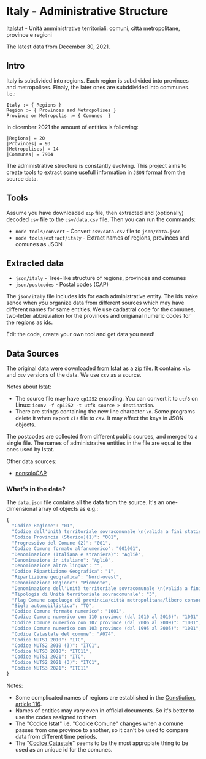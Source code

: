 # Italy - Administrative Structure
[Italstat](https://www.istat.it/) - Unità amministrative territoriali: comuni, città metropolitane, province e regioni

The latest data from December 30, 2021.

## Intro
Italy is subdivided into regions. Each region is subdivided into provinces and
metropolises. Finaly, the later ones are subddivided into communes. I.e.:
```
Italy := { Regions }
Region := { Provinces and Metropolises }
Province or Metropolis := { Comunes  }
```

In dicember 2021 the amount of entities is following:
```
|Regions| = 20
|Provinces| = 93
|Metropolises| = 14
|Communes| = 7904
```

The administrative structure is constantly evolving. This project aims to
create tools to extract some usefull information in `JSON` format from the source data.

## Tools
Assume you have downloaded `zip` file, then extracted and (optionally) decoded `csv` file to
the `csv/data.csv` file. Then you can run the commands:
* `node tools/convert` - Convert `csv/data.csv` file to `json/data.json`
* `node tools/extract/italy` - Extract names of regions, provinces and comunes as JSON

## Extracted data
* `json/italy` - Tree-like structure of regions, provinces and comunes
* `json/postcodes` - Postal codes (CAP)

The `json/italy` file includes ids for each administrative entity. The ids make
sence when you organize data from different sources which may have different
names for same entities. We use cadastral code for the comunes, two-letter
abbreviation for the provinces and origianal numeric codes for the regions as
ids.

Edit the code, create your own tool and get data you need!

## Data Sources
The original data were downloaded [from
Istat](https://www.istat.it/it/archivio/6789) as a [zip file](https://www.istat.it/storage/codici-unita-amministrative/Elenco-codici-statistici-e-denominazioni-delle-unita-territoriali.zip). It contains `xls` and `csv` versions of the data. We use `csv` as a source. 

Notes about Istat:
* The source file may have `cp1252` encoding. You can convert it to
`utf8` on Linux: `iconv -f cp1252 -t utf8 source > destination`.
* There are strings containing the new line character `\n`. Some programs delete it when export `xls` file to `csv`. It may affect the keys in JSON objects.

The postcodes are collected from different public sources, and merged to
a single file. The names of administrative entities in the file are equal to the ones used
by Istat.

Other data sources:
* [nonsoloCAP](https://www.nonsolocap.it/)

### What's in the data? 
The `data.json` file contains all the data from the source. It's an one-dimensional array of objects as e.g.:
```js
{
  "Codice Regione": "01",
  "Codice dell'Unità territoriale sovracomunale \n(valida a fini statistici)": "201",
  "Codice Provincia (Storico)(1)": "001",
  "Progressivo del Comune (2)": "001",
  "Codice Comune formato alfanumerico": "001001",
  "Denominazione (Italiana e straniera)": "Agliè",
  "Denominazione in italiano": "Agliè",
  "Denominazione altra lingua": "",
  "Codice Ripartizione Geografica": "1",
  "Ripartizione geografica": "Nord-ovest",
  "Denominazione Regione": "Piemonte",
  "Denominazione dell'Unità territoriale sovracomunale \n(valida a fini statistici)": "Torino",
  "Tipologia di Unità territoriale sovracomunale": "3",
  "Flag Comune capoluogo di provincia/città metropolitana/libero consorzio": "0",
  "Sigla automobilistica": "TO",
  "Codice Comune formato numerico": "1001",
  "Codice Comune numerico con 110 province (dal 2010 al 2016)": "1001",
  "Codice Comune numerico con 107 province (dal 2006 al 2009)": "1001",
  "Codice Comune numerico con 103 province (dal 1995 al 2005)": "1001",
  "Codice Catastale del comune": "A074",
  "Codice NUTS1 2010": "ITC",
  "Codice NUTS2 2010 (3)": "ITC1",
  "Codice NUTS3 2010": "ITC11",
  "Codice NUTS1 2021": "ITC",
  "Codice NUTS2 2021 (3)": "ITC1",
  "Codice NUTS3 2021": "ITC11"
}
```

Notes:
* Some complicated names of regions are established in the [Constiution, article 116](https://www.senato.it/istituzione/la-costituzione/parte-ii/titolo-v/articolo-116).
* Names of entities may vary even in official documents. So it's better to use
  the codes assigned to them.
* The "Codice Istat" i.e. "Codice Comune" changes when a comune passes from one
  province to another, so it can't be used to compare data from different time periods.
* The "[Codice Catastale](https://it.wikipedia.org/wiki/Codice_catastale)"
  seems to be the most appropiate thing to be used as an unique id for the comunes. 

